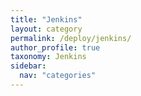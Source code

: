 ```yaml
---
title: "Jenkins"
layout: category
permalink: /deploy/jenkins/
author_profile: true
taxonomy: Jenkins
sidebar:
  nav: "categories"
---
```

